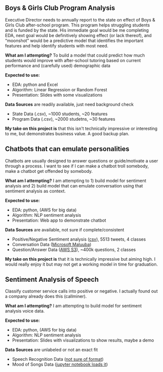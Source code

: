 ## Boys & Girls Club Program Analysis

Executive Director needs to annually report to the state on effect of Boys & Girls Club after-school program. This program helps struggling students and is funded by the state. His immediate goal would be me completing EDA, next goal would be definitively showing effect (or lack thereof), and “moonshot” would be a predictive model that identifies the important features and help identify students with most need.

**What am I attempting?** To build a model that could predict how much students would improve with after-school tutoring based on current performance and (carefully used) demographic data

**Expected to use:**
* EDA: python and Excel
* Algorithm: Linear Regression or Random Forest
* Presentation: Slides with some visualizations

**Data Sources** are readily available, just need background check
* State Data (.csv), ~1000 students, ~20 features
* Program Data (.csv), ~2000 studetns, ~30 features

**My take on this project is** that this isn't technically impressive or interesting to me, but demonstrates business value. A good backup plan.

## Chatbots that can emulate personalities

Chatbots are usually designed to answer questions or guide/motivate a user through a process. I want to see if I can make a chatbot troll somebody, make a chatbot get offended by somebody.

**What am I attempting?** I am attempting to 1) build model for sentiment analysis and 2) build model that can emulate conversation using that sentiment analysis as context.

**Expected to use:**
* EDA: python, (AWS for big data)
* Algorithm: NLP sentiment analysis
* Presentation: Web app to demonstrate chatbot

**Data Sources** are available, not sure if complete/consistent
* Positive/Negative Sentiment analysis ([csv](http://www.sananalytics.com/lab/twitter-sentiment/)), 5513 tweets, 4 classes
* Conversation Data ([Microsoft Maluuba](https://datasets.maluuba.com/Frames/dl))
* Question/Answer Data ([AWS S3](https://data.quora.com/First-Quora-Dataset-Release-Question-Pairs)), ~400k questions, 2 classes

**My take on this project is** that it is technically impressive but aiming high. I would really enjoy it but may not get a working model in time for graduation.

## Sentiment Analysis of Speech

Classify customer service calls into positive or negative. I actually found out a company already does this (callminer).

**What am I attempting?** I am attempting to build model for sentiment analysis voice data.

**Expected to use:**
* EDA: python, (AWS for big data)
* Algorithm: NLP sentiment analysis
* Presentation: Slides with visualizations to show results, maybe a demo

**Data Sources** are unlabeled or not an exact fit
* Speech Recognition Data ([not sure of format](http://www.voxforge.org/home/downloads/speech/english))
* Mood of Songs Data ([jupyter notebook loads it](https://github.com/rasbt/musicmood))
